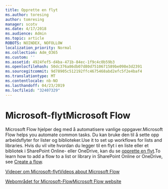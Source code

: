 ```yaml
---
title: Opprette en flyt
ms.author: toresing
author: tomresing
manager: scotv
ms.date: 4/17/2018
ms.audience: Admin
ms.topic: article
ROBOTS: NOINDEX, NOFOLLOW
localization_priority: Normal
ms.collection: Adm_O365
ms.custom: ''
ms.assetid: 4924fef5-d4ba-471b-84ec-1f9c4c0b59b3
ms.openlocfilehash: 50dc376a86db07d80d7510671589be098e3d2391
ms.sourcegitcommit: 9d78905c512192ffc4675468abd2efc5f2e4baf4
ms.translationtype: MT
ms.contentlocale: nb-NO
ms.lasthandoff: 04/23/2019
ms.locfileid: "32407329"
---
```

# <a name="microsoft-flow"></a><span data-ttu-id="79ece-102">Microsoft-flyt</span><span class="sxs-lookup"><span data-stu-id="79ece-102">Microsoft Flow</span></span>

<span data-ttu-id="79ece-103">Microsoft Flow hjelper deg med å automatisere vanlige oppgaver.</span><span class="sxs-lookup"><span data-stu-id="79ece-103">Microsoft Flow helps you automate common tasks.</span></span> <span data-ttu-id="79ece-104">Du kan bruke den til å sette opp arbeidsflyter for lister og biblioteker.</span><span class="sxs-lookup"><span data-stu-id="79ece-104">Use it to set up workflows for lists and libraries.</span></span> <span data-ttu-id="79ece-105">Hvis du vil vite hvordan du legger til en flyt i en liste eller et bibliotek i SharePoint Online- eller OneDrive, kan du se [opprette en flyt](https://go.microsoft.com/fwlink/?linkid=869408).</span><span class="sxs-lookup"><span data-stu-id="79ece-105">To learn how to add a flow to a list or library in SharePoint Online or OneDrive, see [Create a flow](https://go.microsoft.com/fwlink/?linkid=869408).</span></span>
  
[<span data-ttu-id="79ece-106">Videoer om Microsoft-flyt</span><span class="sxs-lookup"><span data-stu-id="79ece-106">Videos about Microsoft Flow</span></span>](https://go.microsoft.com/fwlink/?linkid=864641)
  
[<span data-ttu-id="79ece-107">Webområdet for Microsoft-Flow</span><span class="sxs-lookup"><span data-stu-id="79ece-107">Microsoft Flow website</span></span>](https://go.microsoft.com/fwlink/?linkid=864642)
  

